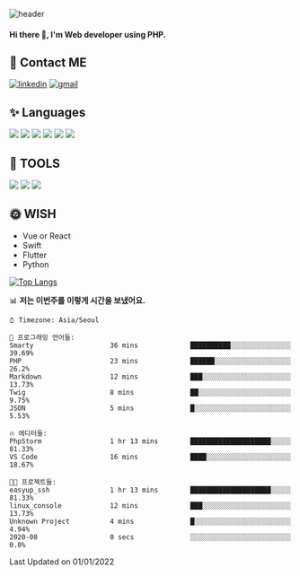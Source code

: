![header](https://capsule-render.vercel.app/api?type=waving&color=auto&height=300&section=header&text=EINEE&fontSize=90&animation=twinkling)

#### Hi there 👋, I'm <b>Web developer</b> using PHP. ####

<!--
- 🔭 I’m currently working on Uniwill
- 🌱 I’m currently learning Vue or React or Python.
-->

<!---#### I am PHP developer --->

## 💌 Contact ME ###
[<img src='https://img.shields.io/badge/-EunjiKo-%230A66C2?style=flat-square&logo=LinkedIn&logoColor=white' alt='linkedin'>](https://www.linkedin.com/in/https://www.linkedin.com/in/eunji-ko-00a907164//)  [<img src='https://img.shields.io/badge/-einee214%40gmail.com-%23EA4335?style=flat-square&logo=Gmail&logoColor=white' alt='gmail'>](einee214@gmail.com)  


## ✨ Languages
<img src='https://img.shields.io/badge/-PHP-%23777BB4?style=for-the-badge&logo=PHP&logoColor=white'> <img src='https://img.shields.io/badge/-Laravel-%23FF2D20?style=for-the-badge&logo=Laravel&logoColor=white'> <img src='https://img.shields.io/badge/Jquery-%230769AD?style=for-the-badge&logo=Jquery&logoColor=white'> <img src='https://img.shields.io/badge/CSS3-%231572B6?style=for-the-badge&logo=CSS3&logoColor=white'> <img src='https://img.shields.io/badge/Bootstrap-%237952B3?style=for-the-badge&logo=Bootstrap&logoColor=white' > <img src='https://img.shields.io/badge/MySQL-%234479A1?style=for-the-badge&logo=MySQL&logoColor=white' >

## 🌷 TOOLS
<img src='https://img.shields.io/badge/PHPSTORM-%23000000?style=for-the-badge&logo=PhpStorm&logoColor=white' > <img src='https://img.shields.io/badge/GitLab-%23FCA121?style=for-the-badge&logo=GitLab&logoColor=white' > <img src='https://img.shields.io/badge/GitHub-%23181717?style=for-the-badge&logo=GitHub&logoColor=white'>


## 🌞 WISH
- Vue or React
- Swift
- Flutter
- Python


[![Top Langs](https://github-readme-stats.vercel.app/api/top-langs/?username=ein214&layout=compact)](https://github.com/anuraghazra/github-readme-stats)

<!--START_SECTION:waka-->
📊 **저는 이번주를 이렇게 시간을 보냈어요.** 

```text
⌚︎ Timezone: Asia/Seoul

💬 프로그래밍 언어들: 
Smarty                   36 mins             ██████████░░░░░░░░░░░░░░░   39.69% 
PHP                      23 mins             ██████░░░░░░░░░░░░░░░░░░░   26.2% 
Markdown                 12 mins             ███░░░░░░░░░░░░░░░░░░░░░░   13.73% 
Twig                     8 mins              ██░░░░░░░░░░░░░░░░░░░░░░░   9.75% 
JSON                     5 mins              █░░░░░░░░░░░░░░░░░░░░░░░░   5.53%

🔥 에디터들: 
PhpStorm                 1 hr 13 mins        ████████████████████░░░░░   81.33% 
VS Code                  16 mins             ████░░░░░░░░░░░░░░░░░░░░░   18.67%

🐱‍💻 프로젝트들: 
easyup_ssh               1 hr 13 mins        ████████████████████░░░░░   81.33% 
linux_console            12 mins             ███░░░░░░░░░░░░░░░░░░░░░░   13.73% 
Unknown Project          4 mins              █░░░░░░░░░░░░░░░░░░░░░░░░   4.94% 
2020-08                  0 secs              ░░░░░░░░░░░░░░░░░░░░░░░░░   0.0%

```


 Last Updated on 01/01/2022
<!--END_SECTION:waka-->

<!---![GitHub stats](https://github-readme-stats.vercel.app/api?username=ein214&show_icons=true&theme=dracula)  --->



